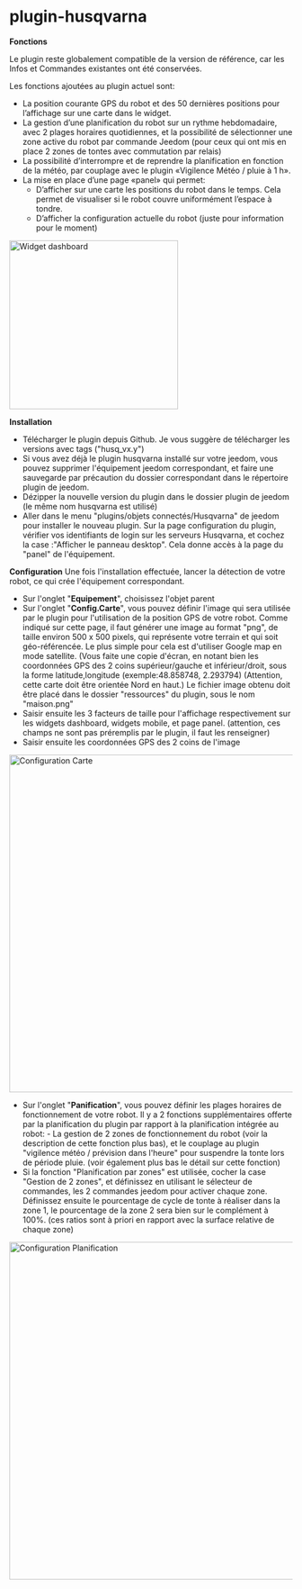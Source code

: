 # plugin-husqvarna

**Fonctions**

Le plugin reste globalement compatible de la version de référence, car les Infos et Commandes existantes ont été conservées.

Les fonctions ajoutées au plugin actuel sont:
* La position courante GPS du robot et des 50 dernières positions pour l’affichage sur une carte dans le widget.
* La gestion d’une planification du robot sur un rythme hebdomadaire, avec 2 plages horaires quotidiennes, et la possibilité de sélectionner une zone active du robot par commande Jeedom (pour ceux qui ont mis en place 2 zones de tontes avec commutation par relais)
* La possibilité d’interrompre et de reprendre la planification en fonction de la météo, par couplage avec le plugin «Vigilence Météo / pluie à 1 h».
* La mise en place d’une page «panel» qui permet:
  * D’afficher sur une carte les positions du robot dans le temps. Cela permet de visualiser si le robot couvre uniformément l’espace à tondre.
  * D’afficher la configuration actuelle du robot (juste pour information pour le moment)

<p align="left">
  <img src="../master/doc/images/widget.png" width="300" title="Widget dashboard">
</p>

**Installation**
* Télécharger le plugin depuis Github. Je vous suggère de télécharger les versions avec tags ("husq_vx.y")
* Si vous avez déjà le plugin husqvarna installé sur votre jeedom, vous pouvez supprimer l'équipement jeedom correspondant, et faire une  sauvegarde par précaution du dossier correspondant dans le répertoire plugin de jeedom.
* Dézipper la nouvelle version du plugin dans le dossier plugin de jeedom (le même nom husqvarna est utilisé)
* Aller dans le menu "plugins/objets connectés/Husqvarna" de jeedom pour installer le nouveau plugin.
Sur la page configuration du plugin, vérifier vos identifiants de login sur les serveurs Husqvarna, et cochez la case :"Afficher le panneau desktop". Cela donne accès à la page du "panel" de l'équipement.

**Configuration**
Une fois l'installation effectuée, lancer la détection de votre robot, ce qui crée l'équipement correspondant.
* Sur l'onglet "**Equipement**", choisissez l'objet parent
* Sur l'onglet "**Config.Carte**", vous pouvez définir l'image qui sera utilisée par le plugin pour l'utilisation de la position GPS de votre robot.
Comme indiqué sur cette page, il faut générer une image au format "png", de taille environ 500 x 500 pixels, qui représente votre terrain et qui soit géo-référencée. Le plus simple pour cela est d'utiliser Google map en mode satellite. (Vous faite une copie d'écran, en notant bien les coordonnées GPS des 2 coins supérieur/gauche et inférieur/droit, sous la forme latitude,longitude (exemple:48.858748, 2.293794)
(Attention, cette carte doit être orientée Nord en haut.)
Le fichier image obtenu doit être placé dans le dossier "ressources" du plugin, sous le nom "maison.png"
* Saisir ensuite les 3 facteurs de taille pour l'affichage respectivement sur les widgets dashboard, widgets mobile, et page panel. (attention, ces champs ne sont pas préremplis par le plugin, il faut les renseigner)
* Saisir ensuite les coordonnées GPS des 2 coins de l'image

<p align="left">
  <img src="../master/doc/images/installation_1.png" width="600" title="Configuration Carte">
</p>

* Sur l'onglet "**Panification**", vous pouvez définir les plages horaires de fonctionnement de votre robot.
Il y a 2 fonctions supplémentaires offerte par la planification du plugin par rapport à la planification intégrée au robot: - La gestion de 2 zones de fonctionnement du robot (voir la description de cette fonction plus bas), et le couplage au plugin "vigilence météo / prévision dans l'heure" pour suspendre la tonte lors de période pluie. (voir également plus bas le détail sur cette fonction)
* Si la fonction "Planification par zones" est utilisée, cocher la case "Gestion de 2 zones", et définissez en utilisant le sélecteur de commandes, les 2 commandes jeedom pour activer chaque zone.
Définissez ensuite le pourcentage de cycle de tonte à réaliser dans la zone 1, le pourcentage de la zone 2 sera bien sur le complément à 100%. (ces ratios sont à priori en rapport avec la surface relative de chaque zone)

<p align="left">
  <img src="../master/doc/images/installation_2.png" width="600" title="Configuration Planification">
</p>

